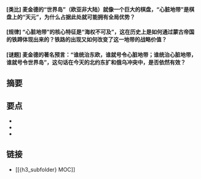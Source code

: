 #### [类比] 麦金德的“世界岛”（欧亚非大陆）就像一个巨大的棋盘，“心脏地带”是棋盘上的“天元”，为什么占据此处就可能拥有全局优势？


#### [规律] “心脏地带”的核心特征是“海权不可及”，这在历史上是如何通过蒙古帝国的铁蹄体现出来的？铁路的出现又如何改变了这一地带的战略价值？


#### [谜题] 麦金德的著名预言：“谁统治东欧，谁就号令心脏地带；谁统治心脏地带，谁就号令世界岛”，这句话在今天的北约东扩和俄乌冲突中，是否依然有效？


## 摘要


## 要点

- 
- 
- 

## 链接

- [[{h3_subfolder} MOC]]
